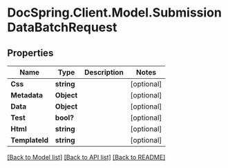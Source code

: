 # DocSpring.Client.Model.SubmissionDataBatchRequest
## Properties

Name | Type | Description | Notes
------------ | ------------- | ------------- | -------------
**Css** | **string** |  | [optional] 
**Metadata** | **Object** |  | [optional] 
**Data** | **Object** |  | [optional] 
**Test** | **bool?** |  | [optional] 
**Html** | **string** |  | [optional] 
**TemplateId** | **string** |  | [optional] 

[[Back to Model list]](../README.md#documentation-for-models) [[Back to API list]](../README.md#documentation-for-api-endpoints) [[Back to README]](../README.md)

